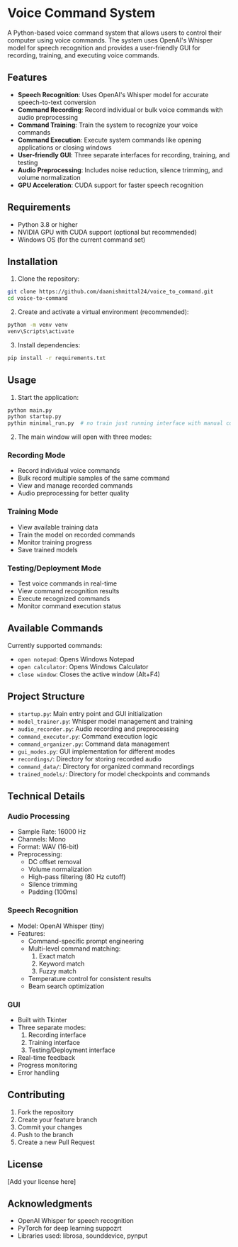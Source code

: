 # Voice Command System

A Python-based voice command system that allows users to control their computer using voice commands. The system uses OpenAI's Whisper model for speech recognition and provides a user-friendly GUI for recording, training, and executing voice commands.

## Features

- **Speech Recognition**: Uses OpenAI's Whisper model for accurate speech-to-text conversion
- **Command Recording**: Record individual or bulk voice commands with audio preprocessing
- **Command Training**: Train the system to recognize your voice commands
- **Command Execution**: Execute system commands like opening applications or closing windows
- **User-friendly GUI**: Three separate interfaces for recording, training, and testing
- **Audio Preprocessing**: Includes noise reduction, silence trimming, and volume normalization
- **GPU Acceleration**: CUDA support for faster speech recognition

## Requirements

- Python 3.8 or higher
- NVIDIA GPU with CUDA support (optional but recommended)
- Windows OS (for the current command set)

## Installation

1. Clone the repository:
```bash
git clone https://github.com/daanishmittal24/voice_to_command.git
cd voice-to-command
```

2. Create and activate a virtual environment (recommended):
```bash
python -m venv venv
venv\Scripts\activate
```

3. Install dependencies:
```bash
pip install -r requirements.txt
```

## Usage

1. Start the application:
```bash
python main.py
python startup.py
pythin minimal_run.py  # no train just running interface with manual control over commands

```

2. The main window will open with three modes:

### Recording Mode
- Record individual voice commands
- Bulk record multiple samples of the same command
- View and manage recorded commands
- Audio preprocessing for better quality

### Training Mode
- View available training data
- Train the model on recorded commands
- Monitor training progress
- Save trained models

### Testing/Deployment Mode
- Test voice commands in real-time
- View command recognition results
- Execute recognized commands
- Monitor command execution status

## Available Commands

Currently supported commands:
- `open notepad`: Opens Windows Notepad
- `open calculator`: Opens Windows Calculator
- `close window`: Closes the active window (Alt+F4)

## Project Structure

- `startup.py`: Main entry point and GUI initialization
- `model_trainer.py`: Whisper model management and training
- `audio_recorder.py`: Audio recording and preprocessing
- `command_executor.py`: Command execution logic
- `command_organizer.py`: Command data management
- `gui_modes.py`: GUI implementation for different modes
- `recordings/`: Directory for storing recorded audio
- `command_data/`: Directory for organized command recordings
- `trained_models/`: Directory for model checkpoints and commands

## Technical Details

### Audio Processing
- Sample Rate: 16000 Hz
- Channels: Mono
- Format: WAV (16-bit)
- Preprocessing:
  - DC offset removal
  - Volume normalization
  - High-pass filtering (80 Hz cutoff)
  - Silence trimming
  - Padding (100ms)

### Speech Recognition
- Model: OpenAI Whisper (tiny)
- Features:
  - Command-specific prompt engineering
  - Multi-level command matching:
    1. Exact match
    2. Keyword match
    3. Fuzzy match
  - Temperature control for consistent results
  - Beam search optimization

### GUI
- Built with Tkinter
- Three separate modes:
  1. Recording interface
  2. Training interface
  3. Testing/Deployment interface
- Real-time feedback
- Progress monitoring
- Error handling

## Contributing

1. Fork the repository
2. Create your feature branch
3. Commit your changes
4. Push to the branch
5. Create a new Pull Request

## License

[Add your license here]

## Acknowledgments

- OpenAI Whisper for speech recognition
- PyTorch for deep learning suppozrt
- Libraries used: librosa, sounddevice, pynput
